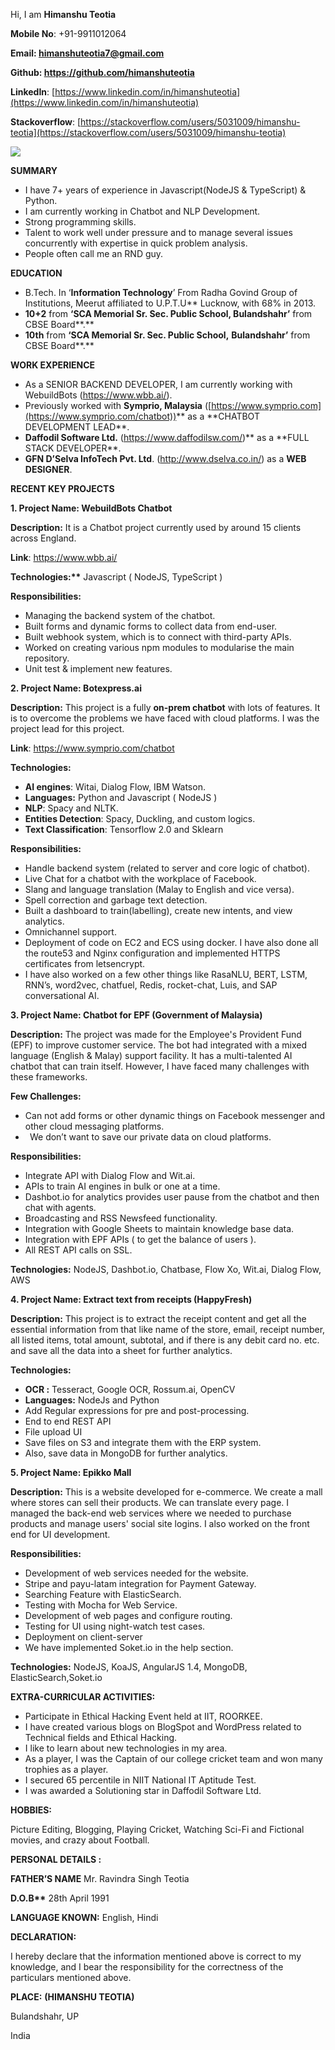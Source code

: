 Hi, I am **Himanshu Teotia**

**Mobile No**: +91-9911012064

**Email: himanshuteotia7@gmail.com**

**Github: https://github.com/himanshuteotia**

**LinkedIn**: [https://www.linkedin.com/in/himanshuteotia](https://www.linkedin.com/in/himanshuteotia)

**Stackoverflow**: [https://stackoverflow.com/users/5031009/himanshu-teotia](https://stackoverflow.com/users/5031009/himanshu-teotia)

![](Aspose.Words.7330e55c-17a5-424f-8ae1-c376fb1e0ede.001.png)

**SUMMARY**

- I have 7+ years of experience in Javascript(NodeJS & TypeScript) & Python.
- I am currently working in Chatbot and NLP Development.
- Strong programming skills.
- Talent to work well under pressure and to manage several issues concurrently with expertise in quick problem analysis.
- People often call me an RND guy.

**EDUCATION**

- B.Tech. In ‘**Information Technology**’ From Radha Govind Group of Institutions, Meerut affiliated to U.P.T.U\*\* Lucknow, with 68% in 2013.
- **10+2** from **‘SCA Memorial Sr. Sec. Public School, Bulandshahr’** from CBSE Board**.**
- **10th** from **‘SCA Memorial Sr. Sec. Public School,** **Bulandshahr’** from CBSE Board**.**

**WORK EXPERIENCE**

- As a SENIOR BACKEND DEVELOPER, I am currently working with WebuildBots (<https://www.wbb.ai/>).
- Previously worked with **Symprio, Malaysia** ([https://www.symprio.com](https://www.symprio.com/chatbot))** as a **CHATBOT DEVELOPMENT LEAD\*\*.
- **Daffodil Software Ltd.** (<https://www.daffodilsw.com/>)** as a **FULL STACK DEVELOPER\*\*.
- **GFN D’Selva InfoTech Pvt. Ltd**. (<http://www.dselva.co.in/>) as a **WEB DESIGNER**.

**RECENT KEY PROJECTS**

**1. Project Name: WebuildBots Chatbot**

**Description:** It is a Chatbot project currently used by around 15 clients across England.

**Link**: <https://www.wbb.ai/>

**Technologies:\*\*** Javascript ( NodeJS, TypeScript )

**Responsibilities:**

- Managing the backend system of the chatbot.
- Built forms and dynamic forms to collect data from end-user.
- Built webhook system, which is to connect with third-party APIs.
- Worked on creating various npm modules to modularise the main repository.
- Unit test & implement new features.

**2. Project Name: Botexpress.ai**

**Description:** This project is a fully **on-prem chatbot** with lots of features. It is to overcome the problems we have faced with cloud platforms. I was the project lead for this project.

**Link**: <https://www.symprio.com/chatbot>

**Technologies:**

- **AI engines**: Witai, Dialog Flow, IBM Watson.
- **Languages:** Python and Javascript ( NodeJS )
- **NLP**: Spacy and NLTK.
- **Entities Detection**: Spacy, Duckling, and custom logics.
- **Text Classification**: Tensorflow 2.0 and Sklearn

**Responsibilities:**

- Handle backend system (related to server and core logic of chatbot).
- Live Chat for a chatbot with the workplace of Facebook.
- Slang and language translation (Malay to English and vice versa).
- Spell correction and garbage text detection.
- Built a dashboard to train(labelling), create new intents, and view analytics.
- Omnichannel support.
- Deployment of code on EC2 and ECS using docker. I have also done all the route53 and Nginx configuration and implemented HTTPS certificates from letsencrypt.
- I have also worked on a few other things like RasaNLU, BERT, LSTM, RNN’s, word2vec, chatfuel, Redis, rocket-chat, Luis, and SAP conversational AI.

**3. Project Name: Chatbot for EPF (Government of Malaysia)**

**Description:** The project was made for the Employee's Provident Fund (EPF) to improve customer service. The bot had integrated with a mixed language (English & Malay) support facility. It has a multi-talented AI chatbot that can train itself. However, I have faced many challenges with these frameworks.

**Few Challenges:**

- Can not add forms or other dynamic things on Facebook messenger and other cloud messaging platforms.
- ` `We don’t want to save our private data on cloud platforms.

**Responsibilities:**

- Integrate API with Dialog Flow and Wit.ai.
- APIs to train AI engines in bulk or one at a time.
- Dashbot.io for analytics provides user pause from the chatbot and then chat with agents.
- Broadcasting and RSS Newsfeed functionality.
- Integration with Google Sheets to maintain knowledge base data.
- Integration with EPF APIs ( to get the balance of users ).
- All REST API calls on SSL.

**Technologies:** NodeJS, Dashbot.io, Chatbase, Flow Xo, Wit.ai, Dialog Flow, AWS

**4. Project Name: Extract text from receipts (HappyFresh)**

**Description:** This project is to extract the receipt content and get all the essential information from that like name of the store, email, receipt number, all listed items, total amount, subtotal, and if there is any debit card no. etc. and save all the data into a sheet for further analytics.

**Technologies:**

- **OCR :** Tesseract, Google OCR, Rossum.ai, OpenCV
- **Languages:** NodeJs and Python
- Add Regular expressions for pre and post-processing.
- End to end REST API
- File upload UI
- Save files on S3 and integrate them with the ERP system.
- Also, save data in MongoDB for further analytics.

**5. Project Name: Epikko Mall**

**Description:** This is a website developed for e-commerce. We create a mall where stores can sell their products. We can translate every page. I managed the back-end web services where we needed to purchase products and manage users' social site logins. I also worked on the front end for UI development.

**Responsibilities:**

- Development of web services needed for the website.
- Stripe and payu-latam integration for Payment Gateway.
- Searching Feature with ElasticSearch.
- Testing with Mocha for Web Service.
- Development of web pages and configure routing.
- Testing for UI using night-watch test cases.
- Deployment on client-server
- We have implemented Soket.io in the help section.

**Technologies:** NodeJS, KoaJS, AngularJS 1.4, MongoDB, ElasticSearch,Soket.io

**EXTRA-CURRICULAR ACTIVITIES:**

- Participate in Ethical Hacking Event held at IIT, ROORKEE.
- I have created various blogs on BlogSpot and WordPress related to Technical fields and Ethical Hacking.
- I like to learn about new technologies in my area.
- As a player, I was the Captain of our college cricket team and won many trophies as a player.
- I secured 65 percentile in NIIT National IT Aptitude Test.
- I was awarded a Solutioning star in Daffodil Software Ltd.

**HOBBIES:**

Picture Editing, Blogging, Playing Cricket, Watching Sci-Fi and Fictional movies, and crazy about Football.

**PERSONAL DETAILS :**

**FATHER’S NAME** Mr. Ravindra Singh Teotia

**D.O.B\*\*** 28th April 1991

**LANGUAGE KNOWN:** English, Hindi

**DECLARATION:**

I hereby declare that the information mentioned above is correct to my knowledge, and I bear the responsibility for the correctness of the particulars mentioned above.

**PLACE:** **(HIMANSHU TEOTIA)**

Bulandshahr, UP

India

